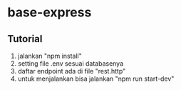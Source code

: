 # base-express

## Tutorial
1. jalankan "npm install"
2. setting file .env sesuai databasenya
3. daftar endpoint ada di file "rest.http"
4. untuk menjalankan bisa jalankan "npm run start-dev"